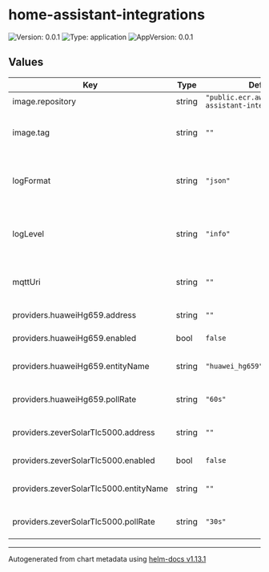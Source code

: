# home-assistant-integrations

![Version: 0.0.1](https://img.shields.io/badge/Version-0.0.1-informational?style=flat-square) ![Type: application](https://img.shields.io/badge/Type-application-informational?style=flat-square) ![AppVersion: 0.0.1](https://img.shields.io/badge/AppVersion-0.0.1-informational?style=flat-square)

## Values

| Key | Type | Default | Description |
|-----|------|---------|-------------|
| image.repository | string | `"public.ecr.aws/axatol/home-assistant-integrations"` |  |
| image.tag | string | `""` | image tag, defaults to the chart's appVersion |
| logFormat | string | `"json"` | log format for the application, (e.g. json, text) |
| logLevel | string | `"info"` | log level for the application, (e.g. trace, error) |
| mqttUri | string | `""` | uri of the mqtt broker to publish data to |
| providers.huaweiHg659.address | string | `""` | router address |
| providers.huaweiHg659.enabled | bool | `false` | enable the provider |
| providers.huaweiHg659.entityName | string | `"huawei_hg659"` | id of entity in home assistant |
| providers.huaweiHg659.pollRate | string | `"60s"` | poll rate for the provider |
| providers.zeverSolarTlc5000.address | string | `""` | zever solar inverter address |
| providers.zeverSolarTlc5000.enabled | bool | `false` | enable the provider |
| providers.zeverSolarTlc5000.entityName | string | `""` | id of entity in home assistant |
| providers.zeverSolarTlc5000.pollRate | string | `"30s"` | poll rate for the provider |

----------------------------------------------
Autogenerated from chart metadata using [helm-docs v1.13.1](https://github.com/norwoodj/helm-docs/releases/v1.13.1)
